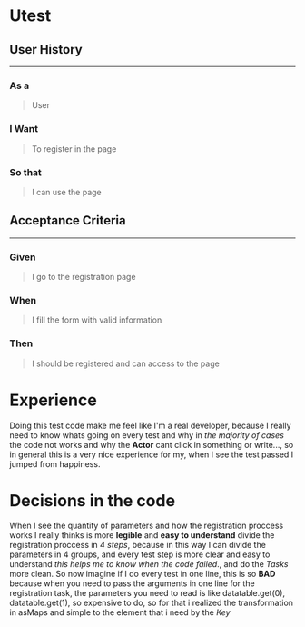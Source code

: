 # Utest
## User History
------------
### As a
> User
### I Want
> To register in the page
### So that
> I can use the page
## Acceptance Criteria
-------------
### Given
> I go to the registration page
### When
> I fill the form with valid information
### Then
> I should be registered and can access to the page

# Experience
Doing this test code make me feel like I'm a real developer, because I really need to know whats going on every test and why in _the majority of cases_ the code not works and why the **Actor** cant click in something or write..., so in general this is a very nice experience for my, when I see the test passed I jumped from happiness.

# Decisions in the code
When I see the quantity of parameters and how the registration proccess works I really thinks is more **legible** and **easy to understand** divide the registration proccess in _4 steps_, because in this way I can divide the parameters in 4 groups, and every test step is more clear and easy to understand _this helps me to know when the code failed_., and do the _Tasks_ more clean. So now imagine if I do every test in one line, this is so **BAD** because when you need to pass the arguments in one line for the registration task, the parameters you need to read is like datatable.get(0), datatable.get(1), so expensive to do, so for that i realized the transformation in asMaps and simple to the element that i need by the _Key_